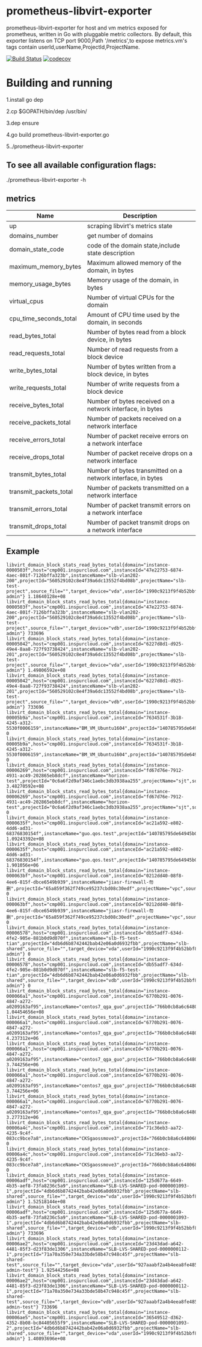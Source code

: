 # prometheus-libvirt-exporter
prometheus-libvirt-exporter for host and vm metrics exposed for prometheus, written in Go with pluggable metric collectors.
By default, this exporter listens on TCP port 9000,Path '/metrics',to expose metrics.vm's tags contain userId,userName,ProjectId,ProjectName.

[![Build Status](https://travis-ci.org/zhangjianweibj/prometheus-libvirt-exporter.svg?branch=master)](https://travis-ci.org/zhangjianweibj/prometheus-libvirt-exporter)
[![codecov](https://codecov.io/gh/zhangjianweibj/prometheus-libvirt-exporter/branch/master/graph/badge.svg)](https://codecov.io/gh/zhangjianweibj/prometheus-libvirt-exporter)
# Building and running

1.install go dep

2.cp $GOPATH/bin/dep /usr/bin/

3.dep ensure

4.go build prometheus-libvirt-exporter.go

5../prometheus-libvirt-exporter

## To see all available configuration flags:

./prometheus-libvirt-exporter -h


## metrics
Name | Description
---------|-------------
up|scraping libvirt's metrics state
domains_number|get number of domains
domain_state_code|code of the domain state,include state description
maximum_memory_bytes|Maximum allowed memory of the domain, in bytes
memory_usage_bytes|Memory usage of the domain, in bytes
virtual_cpus|Number of virtual CPUs for the domain
cpu_time_seconds_total|Amount of CPU time used by the domain, in seconds
read_bytes_total|Number of bytes read from a block device, in bytes
read_requests_total|Number of read requests from a block device
write_bytes_total|Number of bytes written from a block device, in bytes
write_requests_total|Number of write requests from a block device
receive_bytes_total|Number of bytes received on a network interface, in bytes
receive_packets_total|Number of packets received on a network interface
receive_errors_total|Number of packet receive errors on a network interface
receive_drops_total|Number of packet receive drops on a network interface
transmit_bytes_total|Number of bytes transmitted on a network interface, in bytes
transmit_packets_total|Number of packets transmitted on a network interface
transmit_errors_total|Number of packet transmit errors on a network interface
transmit_drops_total|Number of packet transmit drops on a network interface


## Example

```
libvirt_domain_block_stats_read_bytes_total{domain="instance-0000503f",host="cmp001.inspurcloud.com",instanceId="47e22753-6874-4aec-801f-7126bffa323b",instanceName="slb-vlan202-200",projectId="560529102c8e4f39a6dc13552f4bd08b",projectName="slb-test-project",source_file="",target_device="vda",userId="1990c9213f9f4b52bbf8931a2fadcc4e",userName="slb-admin"} 1.18640128e+08
libvirt_domain_block_stats_read_bytes_total{domain="instance-0000503f",host="cmp001.inspurcloud.com",instanceId="47e22753-6874-4aec-801f-7126bffa323b",instanceName="slb-vlan202-200",projectId="560529102c8e4f39a6dc13552f4bd08b",projectName="slb-test-project",source_file="",target_device="vdb",userId="1990c9213f9f4b52bbf8931a2fadcc4e",userName="slb-admin"} 733696
libvirt_domain_block_stats_read_bytes_total{domain="instance-00005042",host="cmp001.inspurcloud.com",instanceId="6227d8d1-d925-49e4-8aa8-727f93738424",instanceName="slb-vlan202-201",projectId="560529102c8e4f39a6dc13552f4bd08b",projectName="slb-test-project",source_file="",target_device="vda",userId="1990c9213f9f4b52bbf8931a2fadcc4e",userName="slb-admin"} 1.49806592e+08
libvirt_domain_block_stats_read_bytes_total{domain="instance-00005042",host="cmp001.inspurcloud.com",instanceId="6227d8d1-d925-49e4-8aa8-727f93738424",instanceName="slb-vlan202-201",projectId="560529102c8e4f39a6dc13552f4bd08b",projectName="slb-test-project",source_file="",target_device="vdb",userId="1990c9213f9f4b52bbf8931a2fadcc4e",userName="slb-admin"} 733696
libvirt_domain_block_stats_read_bytes_total{domain="instance-00005b9a",host="cmp001.inspurcloud.com",instanceId="7634531f-3b18-4245-a312-5530f0006159",instanceName="BM_VM_Ubuntu1604",projectId="140785795de64945b02363661eb9e769",projectName="admin",source_file="",target_device="vda",userId="99e8e0d525b54c63bbe67799c9118d15",userName="cps"} 0
libvirt_domain_block_stats_read_bytes_total{domain="instance-00005b9a",host="cmp001.inspurcloud.com",instanceId="7634531f-3b18-4245-a312-5530f0006159",instanceName="BM_VM_Ubuntu1604",projectId="140785795de64945b02363661eb9e769",projectName="admin",source_file="",target_device="vdb",userId="99e8e0d525b54c63bbe67799c9118d15",userName="cps"} 0
libvirt_domain_block_stats_read_bytes_total{domain="instance-00006269",host="cmp001.inspurcloud.com",instanceId="fd67d76e-7912-4931-ac49-202865eb8dcf",instanceName="horizon-test",projectId="0c6a6f2d9af346c1aebc3db3938aa255",projectName="sjt",source_file="",target_device="vda",userId="5ea973cadbe14a0fb1eb593ee8b9ff21",userName="sjt"} 3.48270592e+08
libvirt_domain_block_stats_read_bytes_total{domain="instance-00006269",host="cmp001.inspurcloud.com",instanceId="fd67d76e-7912-4931-ac49-202865eb8dcf",instanceName="horizon-test",projectId="0c6a6f2d9af346c1aebc3db3938aa255",projectName="sjt",source_file="",target_device="vdb",userId="5ea973cadbe14a0fb1eb593ee8b9ff21",userName="sjt"} 0
libvirt_domain_block_stats_read_bytes_total{domain="instance-0000635f",host="cmp001.inspurcloud.com",instanceId="ac21a592-e802-4dd6-ad31-68376830154f",instanceName="guo.qos.test",projectId="140785795de64945b02363661eb9e769",projectName="admin",source_file="",target_device="vda",userId="e1a5c2d73f714b7f80866838fd20e102",userName="guochunting"} 1.09243392e+08
libvirt_domain_block_stats_read_bytes_total{domain="instance-0000635f",host="cmp001.inspurcloud.com",instanceId="ac21a592-e802-4dd6-ad31-68376830154f",instanceName="guo.qos.test",projectId="140785795de64945b02363661eb9e769",projectName="admin",source_file="",target_device="vdb",userId="e1a5c2d73f714b7f80866838fd20e102",userName="guochunting"} 1.901056e+06
libvirt_domain_block_stats_read_bytes_total{domain="instance-000063bf",host="cmp001.inspurcloud.com",instanceId="0212dd40-08f8-4ee6-815f-dbce6549b939",instanceName="jiasr-firewall-勿删",projectId="65a859f362f749ce95237cbd08c30edf",projectName="vpc",source_file="",target_device="vda",userId="11c95fd28341443592128de9b33f1c16",userName="vpc"} 0
libvirt_domain_block_stats_read_bytes_total{domain="instance-000063bf",host="cmp001.inspurcloud.com",instanceId="0212dd40-08f8-4ee6-815f-dbce6549b939",instanceName="jiasr-firewall-勿删",projectId="65a859f362f749ce95237cbd08c30edf",projectName="vpc",source_file="",target_device="vdb",userId="11c95fd28341443592128de9b33f1c16",userName="vpc"} 0
libvirt_domain_block_stats_read_bytes_total{domain="instance-00006578",host="cmp001.inspurcloud.com",instanceId="db55adf7-634d-4fe2-905e-881b0d9d070f",instanceName="slb-f5-test-tian",projectId="4db6d6b8742442bab42e06a0d6932fbb",projectName="slb-shared",source_file="",target_device="vda",userId="1990c9213f9f4b52bbf8931a2fadcc4e",userName="slb-admin"} 0
libvirt_domain_block_stats_read_bytes_total{domain="instance-00006578",host="cmp001.inspurcloud.com",instanceId="db55adf7-634d-4fe2-905e-881b0d9d070f",instanceName="slb-f5-test-tian",projectId="4db6d6b8742442bab42e06a0d6932fbb",projectName="slb-shared",source_file="",target_device="vdb",userId="1990c9213f9f4b52bbf8931a2fadcc4e",userName="slb-admin"} 0
libvirt_domain_block_stats_read_bytes_total{domain="instance-000066a1",host="cmp001.inspurcloud.com",instanceId="6770b291-0076-4847-a272-a0209163af95",instanceName="centos7_qga_guo",projectId="766b0cb8a6c648068d082c467e88fba6",projectName="gaoss",source_file="",target_device="vda",userId="0d461f47463b45a0b9c882c3355ac341",userName="gaoss"} 1.04454656e+08
libvirt_domain_block_stats_read_bytes_total{domain="instance-000066a1",host="cmp001.inspurcloud.com",instanceId="6770b291-0076-4847-a272-a0209163af95",instanceName="centos7_qga_guo",projectId="766b0cb8a6c648068d082c467e88fba6",projectName="gaoss",source_file="",target_device="vdb",userId="0d461f47463b45a0b9c882c3355ac341",userName="gaoss"} 4.237312e+06
libvirt_domain_block_stats_read_bytes_total{domain="instance-000066a1",host="cmp001.inspurcloud.com",instanceId="6770b291-0076-4847-a272-a0209163af95",instanceName="centos7_qga_guo",projectId="766b0cb8a6c648068d082c467e88fba6",projectName="gaoss",source_file="",target_device="vdc",userId="0d461f47463b45a0b9c882c3355ac341",userName="gaoss"} 3.744256e+06
libvirt_domain_block_stats_read_bytes_total{domain="instance-000066a1",host="cmp001.inspurcloud.com",instanceId="6770b291-0076-4847-a272-a0209163af95",instanceName="centos7_qga_guo",projectId="766b0cb8a6c648068d082c467e88fba6",projectName="gaoss",source_file="",target_device="vdd",userId="0d461f47463b45a0b9c882c3355ac341",userName="gaoss"} 3.744256e+06
libvirt_domain_block_stats_read_bytes_total{domain="instance-000066a1",host="cmp001.inspurcloud.com",instanceId="6770b291-0076-4847-a272-a0209163af95",instanceName="centos7_qga_guo",projectId="766b0cb8a6c648068d082c467e88fba6",projectName="gaoss",source_file="",target_device="vde",userId="0d461f47463b45a0b9c882c3355ac341",userName="gaoss"} 3.277312e+06
libvirt_domain_block_stats_read_bytes_total{domain="instance-00006a4c",host="cmp001.inspurcloud.com",instanceId="71c36eb3-aa72-4235-9c4f-083cc9bce7a8",instanceName="CKSgaossmove3",projectId="766b0cb8a6c648068d082c467e88fba6",projectName="gaoss",source_file="",target_device="vda",userId="0d461f47463b45a0b9c882c3355ac341",userName="gaoss"} 0
libvirt_domain_block_stats_read_bytes_total{domain="instance-00006a4c",host="cmp001.inspurcloud.com",instanceId="71c36eb3-aa72-4235-9c4f-083cc9bce7a8",instanceName="CKSgaossmove3",projectId="766b0cb8a6c648068d082c467e88fba6",projectName="gaoss",source_file="",target_device="vdb",userId="0d461f47463b45a0b9c882c3355ac341",userName="gaoss"} 0
libvirt_domain_block_stats_read_bytes_total{domain="instance-00006adf",host="cmp001.inspurcloud.com",instanceId="125d677a-6649-4b35-aef8-73fa8236c5a9",instanceName="SLB-LVS-SHARED-pod-0000001093-1",projectId="4db6d6b8742442bab42e06a0d6932fbb",projectName="slb-shared",source_file="",target_device="vda",userId="1990c9213f9f4b52bbf8931a2fadcc4e",userName="slb-admin"} 1.52518144e+08
libvirt_domain_block_stats_read_bytes_total{domain="instance-00006adf",host="cmp001.inspurcloud.com",instanceId="125d677a-6649-4b35-aef8-73fa8236c5a9",instanceName="SLB-LVS-SHARED-pod-0000001093-1",projectId="4db6d6b8742442bab42e06a0d6932fbb",projectName="slb-shared",source_file="",target_device="vdb",userId="1990c9213f9f4b52bbf8931a2fadcc4e",userName="slb-admin"} 733696
libvirt_domain_block_stats_read_bytes_total{domain="instance-00006ae2",host="cmp001.inspurcloud.com",instanceId="23d43dad-a642-4481-85f3-d23f83de1306",instanceName="SLB-LVS-SHARED-pod-0000000112-1",projectId="71a70a350e734a33bde58b47c948c45f",projectName="slb-shared-test",source_file="",target_device="vda",userId="927aaabf2a4b4eea8fe4856ca15d48b5",userName="slb-admin-test"} 1.92544256e+08
libvirt_domain_block_stats_read_bytes_total{domain="instance-00006ae2",host="cmp001.inspurcloud.com",instanceId="23d43dad-a642-4481-85f3-d23f83de1306",instanceName="SLB-LVS-SHARED-pod-0000000112-1",projectId="71a70a350e734a33bde58b47c948c45f",projectName="slb-shared-test",source_file="",target_device="vdb",userId="927aaabf2a4b4eea8fe4856ca15d48b5",userName="slb-admin-test"} 733696
libvirt_domain_block_stats_read_bytes_total{domain="instance-00006ae5",host="cmp001.inspurcloud.com",instanceId="36549512-d362-4352-8b08-bc84405655f9",instanceName="SLB-LVS-SHARED-pod-0000001093-2",projectId="4db6d6b8742442bab42e06a0d6932fbb",projectName="slb-shared",source_file="",target_device="vda",userId="1990c9213f9f4b52bbf8931a2fadcc4e",userName="slb-admin"} 1.40893696e+08

```